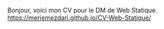Bonjour, voici mon CV pour le DM de Web Statique.
https://meriemezdari.github.io/CV-Web-Statique/




